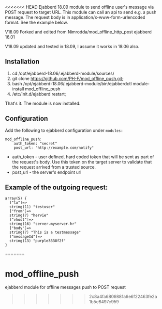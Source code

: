 <<<<<<< HEAD
Ejabberd 18.09 module to send offline user's message via POST request to target URL.
This module can call an api to send e.g. a push message. 
The request body is in application/x-www-form-urlencoded format. See the example below.

V18.09
Forked and edited from Nimrodda/mod_offline_http_post ejabberd 16.01

V18.09 updated and tested in 18.09, I assume it works in 18.06 also.

Installation
------------

1. cd /opt/ejabberd-18.06/.ejabberd-module/sources/
2. git clone https://github.com/PH-F/mod_offline_push.git;
3. bash /opt/ejabberd-18.06/.ejabberd-module/bin/ejabberdctl module-install mod_offline_push
4. /etc/init.d/ejabberd restart;

That's it. The module is now installed.

Configuration
-------------

Add the following to ejabberd configuration under `modules:`

```
mod_offline_push:
    auth_token: "secret"
    post_url: "http://example.com/notify"
```

-    auth_token - user defined, hard coded token that will be sent as part of the request's body. Use this token on the target server to validate that the request arrived from a trusted source.
-    post_url - the server's endpoint url

Example of the outgoing request:
--------------------------------

```
array(5) {
  ["to"]=>
  string(11) "testuser"
  ["from"]=>
  string(7) "hervie"
  ["vhost"]=>
  string(16) "server.myserver.hr"
  ["body"]=>
  string(7) "This is a testmessage"
  ["messageId"]=>
  string(13) "purple3838f2f"
}
```

=======
# mod_offline_push
ejabberd module for offline messages push to POST request
>>>>>>> 2c8a4fa6809881a9e6f22463fe2a1b5e8497c959
